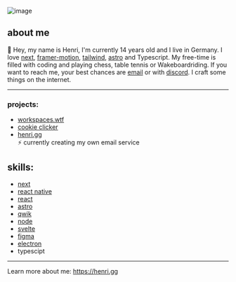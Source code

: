 ![image](https://github.com/i-am-henri/i-am-henri/assets/98414850/9c25479b-0bc2-408f-bd09-53f73b16a90f)


## about me 
👋 Hey, my name is Henri, I'm currently 14 years old and I live in Germany. I love [next](https://nextjs.org), [framer-motion](https://framer.com/motion), [tailwind](https://tailwindcss.com), [astro](https://astro.build) and Typescript. My free-time is filled with coding and playing chess, table tennis or Wakeboardriding. If you want to reach me, your best chances are [email](mailto:work@henri.gg) or with [discord](https://discord.com/). I craft some things on the internet.

---
### projects:
* [workspaces.wtf](https://github.com/i-am-henri/workspaces.wtf)
* [cookie clicker](https://cookie.henri.gg)
* [henri.gg](https://henri.gg) <br />
⚡ currently creating my own email service

## skills:
- [next](https://nextjs.org)
- [react native](https://reactnative.dev)
- [react](https://react.dev)
- [astro](https://astro.build)
- [qwik](https://qwik.builder.io)
- [node](https://nodejs.org)
- [svelte](https://svelte.dev)
- [figma](https://figma.com)
- [electron](https://electronjs.org)
- typescipt

---
Learn more about me: https://henri.gg
